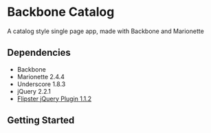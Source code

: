 # Backbone Catalog

A catalog style single page app, made with Backbone and Marionette

## Dependencies

* Backbone
* Marionette 2.4.4
* Underscore 1.8.3
* jQuery 2.2.1
* [Flipster jQuery Plugin 1.1.2](https://github.com/drien/jquery-flipster)

## Getting Started


